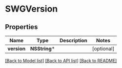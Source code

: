 # SWGVersion

## Properties
Name | Type | Description | Notes
------------ | ------------- | ------------- | -------------
**version** | **NSString*** |  | [optional] 

[[Back to Model list]](../README.md#documentation-for-models) [[Back to API list]](../README.md#documentation-for-api-endpoints) [[Back to README]](../README.md)


